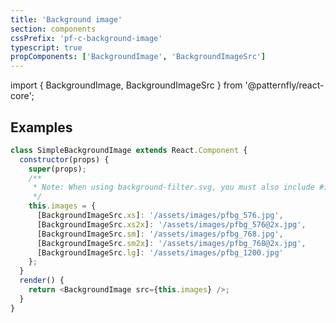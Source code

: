 ```yaml
---
title: 'Background image'
section: components
cssPrefix: 'pf-c-background-image'
typescript: true
propComponents: ['BackgroundImage', 'BackgroundImageSrc']
---
```


import { BackgroundImage, BackgroundImageSrc } from '@patternfly/react-core';

## Examples
```js title=Basic isFullscreen
class SimpleBackgroundImage extends React.Component {
  constructor(props) {
    super(props);
    /**
     * Note: When using background-filter.svg, you must also include #image_overlay as the fragment identifier
     */
    this.images = {
      [BackgroundImageSrc.xs]: '/assets/images/pfbg_576.jpg',
      [BackgroundImageSrc.xs2x]: '/assets/images/pfbg_576@2x.jpg',
      [BackgroundImageSrc.sm]: '/assets/images/pfbg_768.jpg',
      [BackgroundImageSrc.sm2x]: '/assets/images/pfbg_768@2x.jpg',
      [BackgroundImageSrc.lg]: '/assets/images/pfbg_1200.jpg'
    };
  }
  render() {
    return <BackgroundImage src={this.images} />;
  }
}
```
